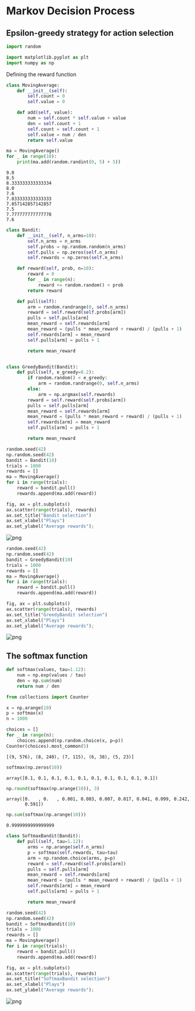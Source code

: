 # Markov Decision Process

## Epsilon-greedy strategy for action selection


```python
import random

import matplotlib.pyplot as plt
import numpy as np
```

Defining the reward function


```python
class MovingAverage:
    def __init__(self):
        self.count = 0
        self.value = 0

    def add(self, value):
        num = self.count * self.value + value
        den = self.count + 1
        self.count = self.count + 1
        self.value = num / den
        return self.value
```


```python
ma = MovingAverage()
for _ in range(10):
    print(ma.add(random.randint(0, 5) + 5))
```

    9.0
    8.5
    8.333333333333334
    8.0
    7.6
    7.833333333333333
    7.857142857142857
    7.5
    7.777777777777778
    7.6



```python
class Bandit:
    def __init__(self, n_arms=10):
        self.n_arms = n_arms
        self.probs = np.random.random(n_arms)
        self.pulls = np.zeros(self.n_arms)
        self.rewards = np.zeros(self.n_arms)

    def reward(self, prob, n=10):
        reward = 0
        for _ in range(n):
            reward += random.random() < prob
        return reward

    def pull(self):
        arm = random.randrange(0, self.n_arms)
        reward = self.reward(self.probs[arm])
        pulls = self.pulls[arm]
        mean_reward = self.rewards[arm]
        mean_reward = (pulls * mean_reward + reward) / (pulls + 1)
        self.rewards[arm] = mean_reward
        self.pulls[arm] = pulls + 1

        return mean_reward


class GreedyBandit(Bandit):
    def pull(self, e_greedy=0.2):
        if random.random() < e_greedy:
            arm = random.randrange(0, self.n_arms)
        else:
            arm = np.argmax(self.rewards)
        reward = self.reward(self.probs[arm])
        pulls = self.pulls[arm]
        mean_reward = self.rewards[arm]
        mean_reward = (pulls * mean_reward + reward) / (pulls + 1)
        self.rewards[arm] = mean_reward
        self.pulls[arm] = pulls + 1

        return mean_reward
```


```python
random.seed(42)
np.random.seed(42)
bandit = Bandit(10)
trials = 1000
rewards = []
ma = MovingAverage()
for i in range(trials):
    reward = bandit.pull()
    rewards.append(ma.add(reward))

fig, ax = plt.subplots()
ax.scatter(range(trials), rewards)
ax.set_title("Bandit selection")
ax.set_xlabel("Plays")
ax.set_ylabel("Average rewards");
```


    
![png](02_markov_decision_process_files/02_markov_decision_process_7_0.png)
    



```python
random.seed(42)
np.random.seed(42)
bandit = GreedyBandit(10)
trials = 1000
rewards = []
ma = MovingAverage()
for i in range(trials):
    reward = bandit.pull()
    rewards.append(ma.add(reward))

fig, ax = plt.subplots()
ax.scatter(range(trials), rewards)
ax.set_title("GreedyBandit selection")
ax.set_xlabel("Plays")
ax.set_ylabel("Average rewards");
```


    
![png](02_markov_decision_process_files/02_markov_decision_process_8_0.png)
    


## 

## The softmax function


```python
def softmax(values, tau=1.12):
    num = np.exp(values / tau)
    den = np.sum(num)
    return num / den
```


```python
from collections import Counter

x = np.arange(10)
p = softmax(x)
n = 1000

choices = []
for _ in range(n):
    choices.append(np.random.choice(x, p=p))
Counter(choices).most_common(5)
```




    [(9, 576), (8, 240), (7, 115), (6, 38), (5, 23)]




```python
softmax(np.zeros(10))
```




    array([0.1, 0.1, 0.1, 0.1, 0.1, 0.1, 0.1, 0.1, 0.1, 0.1])




```python
np.round(softmax(np.arange(10)), 3)
```




    array([0.   , 0.   , 0.001, 0.003, 0.007, 0.017, 0.041, 0.099, 0.242,
           0.591])




```python
np.sum(softmax(np.arange(10)))
```




    0.9999999999999999




```python
class SoftmaxBandit(Bandit):
    def pull(self, tau=1.12):
        arms = np.arange(self.n_arms)
        p = softmax(self.rewards, tau=tau)
        arm = np.random.choice(arms, p=p)
        reward = self.reward(self.probs[arm])
        pulls = self.pulls[arm]
        mean_reward = self.rewards[arm]
        mean_reward = (pulls * mean_reward + reward) / (pulls + 1)
        self.rewards[arm] = mean_reward
        self.pulls[arm] = pulls + 1

        return mean_reward
```


```python
random.seed(42)
np.random.seed(42)
bandit = SoftmaxBandit(10)
trials = 1000
rewards = []
ma = MovingAverage()
for i in range(trials):
    reward = bandit.pull()
    rewards.append(ma.add(reward))

fig, ax = plt.subplots()
ax.scatter(range(trials), rewards)
ax.set_title("SoftmaxBandit selection")
ax.set_xlabel("Plays")
ax.set_ylabel("Average rewards");
```


    
![png](02_markov_decision_process_files/02_markov_decision_process_17_0.png)
    

